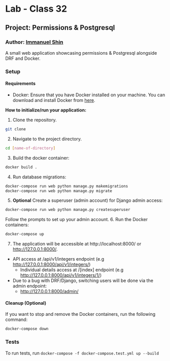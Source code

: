 # Lab - Class 32

## Project: Permissions & Postgresql

### Author: [Immanuel Shin](https://github.com/ImmanuelShin)

A small web application showcasing permissions & Postgresql alongside DRF and Docker.

### Setup

#### Requirements

- Docker: Ensure that you have Docker installed on your machine. You can download and install Docker from [here](https://docs.docker.com/get-docker/).

**How to initialize/run your application:**

  1. Clone the repository.
   ```bash
   git clone
   ```
  2. Navigate to the project directory.
   ```bash
   cd [name-of-directory]
   ```
  3. Build the docker container:
  ```bash
  docker build .
  ```
  4. Run database migrations:
  ```bash
  docker-compose run web python manage.py makemigrations
  docker-compose run web python manage.py migrate
  ``` 
  5. **Optional** Create a superuser (admin account) for Django admin access:
  ```bash
  docker-compose run web python manage.py createsuperuser
  ```
  Follow the prompts to set up your admin account.
  6. Run the Docker containers:
  ```bash
  docker-compose up
  ``` 
  7. The application will be accessible at http://localhost:8000/ or http://127.0.0.1:8000/.  
  - API access at /api/v1/integers endpoint (e.g http://127.0.0.1:8000/api/v1/integers/)
      - Individual details access at /[index] endpoint (e.g http://127.0.0.1:8000/api/v1/integers/1/)  
  - Due to a bug with DRF/Django, switching users will be done via the admin endpoint:
      -   http://127.0.0.1:8000/admin/
#### Cleanup (Optional)

If you want to stop and remove the Docker containers, run the following command:
```bash
docker-compose down
```

### Tests

To run tests, run ```docker-compose -f docker-compose.test.yml up --build```

